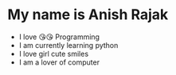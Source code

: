 # My name is Anish Rajak
- I love 😘😘 Programming
- I am currently learning python 
- I love girl cute smiles
- I am a lover of computer
